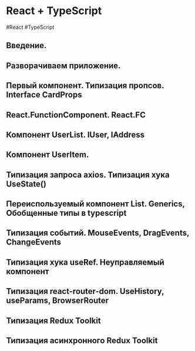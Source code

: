 # React + TypeScript
#React #TypeScript 

## Введение.

 





## Разворачиваем приложение.







## Первый компонент. Типизация пропсов. Interface CardProps







## React.FunctionComponent. React.FC







## Компонент UserList. IUser, IAddress







## Компонент UserItem.







## Типизация запроса axios. Типизация хука UseState()







## Переиспользуемый компонент List. Generics, Обобщенные типы в typescript







## Типизация событий. MouseEvents, DragEvents, ChangeEvents







## Типизация хука useRef. Неуправляемый компонент







## Типизация react-router-dom. UseHistory, useParams, BrowserRouter






## Типизация Redux Toolkit



## Типизация асинхронного Redux Toolkit

